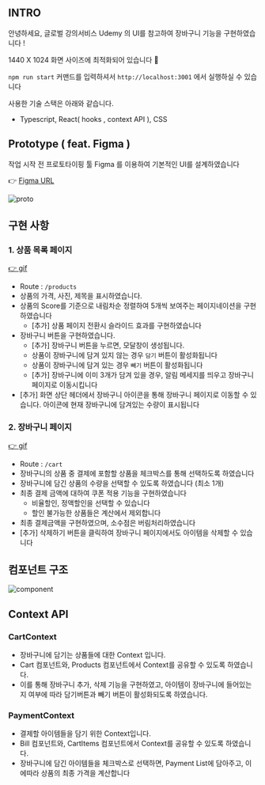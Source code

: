 ## INTRO

안녕하세요, 글로벌 강의서비스 Udemy 의 UI를 참고하여 장바구니 기능을 구현하였습니다 ! 

1440 X 1024 화면 사이즈에 최적화되어 있습니다 🙂 

`npm run start` 커맨드를 입력하셔서 `http://localhost:3001` 에서 실행하실 수 있습니다

사용한 기술 스택은 아래와 같습니다.

- Typescript, React( hooks , context API ), CSS

## Prototype ( feat. Figma )

작업 시작 전 프로토타이핑 툴 Figma 를 이용하여 기본적인 UI를 설계하였습니다

👉 [Figma URL](https://www.figma.com/file/WudnOVUyiSA0bXBQkvSuS6/Class101-%ED%94%84%EB%A1%A0%ED%8A%B8%EC%97%94%EB%93%9C-%EA%B3%BC%EC%A0%9C?node-id=0%3A1)

![proto](https://media.vlpt.us/images/young_mason/post/56693b11-dc4b-44ca-be05-a1cbf97f639d/image.png)

## 구현 사항

### 1. 상품 목록 페이지

[👉 gif](https://media.vlpt.us/images/young_mason/post/522a5346-d4c0-452e-bde7-d88ac9497ef2/cdemy_products.gif)

- Route :  `/products`
- 상품의 가격, 사진, 제목을 표시하였습니다.
- 상품의 Score를 기준으로 내림차순 정렬하여 5개씩 보여주는 페이지네이션을 구현하였습니다
    - [추가] 상품 페이지 전환시 슬라이드 효과를 구현하였습니다
- 장바구니 버튼을 구현하였습니다.
    - [추가] 장바구니 버튼을 누르면, 모달창이 생성됩니다.
    - 상품이 장바구니에 담겨 있지 않는 경우 `담기` 버튼이 활성화됩니다
    - 상품이 장바구니에 담겨 있는 경우 `빼기` 버튼이 활성화됩니다
    - [추가] 장바구니에 이미 3개가 담겨 있을 경우, 알림 메세지를 띄우고 장바구니 페이지로 이동시킵니다
- [추가] 화면 상단 헤더에서 장바구니 아이콘을 통해 장바구니 페이지로 이동할 수 있습니다. 아이콘에 현재 장바구니에 담겨있는 수량이 표시됩니다

### 2. 장바구니 페이지

[👉 gif](https://media.vlpt.us/images/young_mason/post/1279a9a5-8057-403b-a2c8-96b14eebf3c1/cdemy_cart.gif)

- Route : `/cart`
- 장바구니의 상품 중 결제에 포함할 상품을 체크박스를 통해 선택하도록 하였습니다
- 장바구니에 담긴 상품의 수량을 선택할 수 있도록 하였습니다 (최소 1개)
- 최종 결제 금액에 대하여 쿠폰 적용 기능을 구현하였습니다
    - 비율할인, 정액할인을 선택할 수 있습니다
    - 할인 불가능한 상품들은 계산에서 제외합니다
- 최종 결제금액을 구현하였으며, 소수점은 버림처리하였습니다
- [추가] 삭제하기 버튼을 클릭하여 장바구니 페이지에서도 아이템을 삭제할 수 있습니다

## 컴포넌트 구조

![component](https://images.velog.io/images/young_mason/post/b1f52fc1-0606-46d7-b63b-0e0dfaabc191/image.png)

## Context API

### CartContext

- 장바구니에 담기는 상품들에 대한 Context 입니다.
- Cart 컴포넌트와, Products 컴포넌트에서 Context를 공유할 수 있도록 하였습니다.
- 이를 통해 장바구니 추가, 삭제 기능을 구현하였고,  아이템이 장바구니에 들어있는지 여부에 따라 담기버튼과 빼기 버튼이 활성화되도록 하였습니다.

### PaymentContext

- 결제할 아이템들을 담기 위한 Context입니다.
- Bill 컴포넌트와, CartItems 컴포넌트에서 Context를 공유할 수 있도록 하였습니다.
- 장바구니에 담긴 아이템들을 체크박스로 선택하면, Payment List에 담아주고, 이에따라 상품의 최종 가격을 계산합니다
